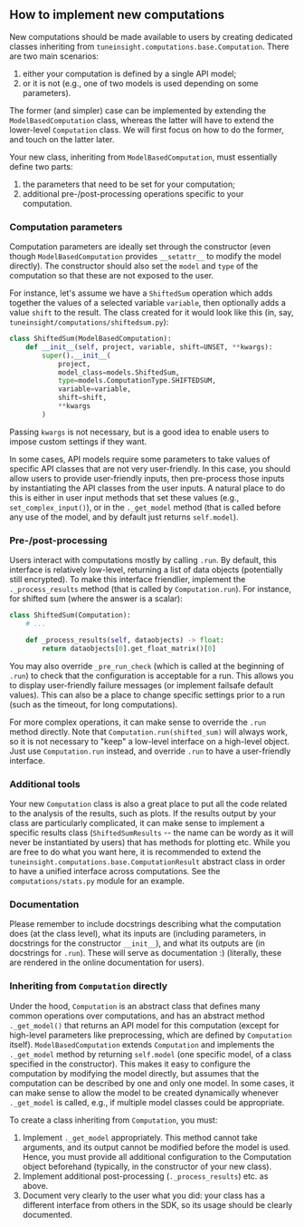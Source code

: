 ## How to implement new computations

New computations should be made available to users by creating dedicated classes inheriting from `tuneinsight.computations.base.Computation`. There are two main scenarios:

1. either your computation is defined by a single API model;
2. or it is not (e.g., one of two models is used depending on some parameters).

The former (and simpler) case can be implemented by extending the `ModelBasedComputation` class, whereas the latter will have to extend the lower-level `Computation` class. We will first focus on how to do the former, and touch on the latter later.

Your new class, inheriting from `ModelBasedComputation`, must essentially define two parts:

1. the parameters that need to be set for your computation;
2. additional pre-/post-processing operations specific to your computation.

### Computation parameters

Computation parameters are ideally set through the constructor (even though `ModelBasedComputation` provides `__setattr__` to modify the model directly). The constructor should also set the `model` and `type` of the computation so that these are not exposed to the user.

For instance, let's assume we have a `ShiftedSum` operation which adds together the values of a selected variable `variable`, then optionally adds a value `shift` to the result. The class created for it would look like this (in, say, `tuneinsight/computations/shiftedsum.py`):

```python
class ShiftedSum(ModelBasedComputation):
    def __init__(self, project, variable, shift=UNSET, **kwargs):
        super().__init__(
            project,
            model_class=models.ShiftedSum,
            type=models.ComputationType.SHIFTEDSUM,
            variable=variable,
            shift=shift,
            **kwargs
        )
```

Passing `kwargs` is not necessary, but is a good idea to enable users to impose custom settings if they want.

In some cases, API models require some parameters to take values of specific API classes that are not very user-friendly. In this case, you should allow users to provide user-friendly inputs, then pre-process those inputs by instantiating the API classes from the user inputs. A natural place to do this is either in user input methods that set these values (e.g., `set_complex_input()`), or in the `._get_model` method (that is called before any use of the model, and by default just returns `self.model`).

### Pre-/post-processing

Users interact with computations mostly by calling `.run`. By default, this interface is relatively low-level, returning a list of data objects (potentially still encrypted). To make this interface friendlier, implement the `._process_results` method (that is called by `Computation.run`). For instance, for shifted sum (where the answer is a scalar):

```python
class ShiftedSum(Computation):
    # ...

    def _process_results(self, dataobjects) -> float:
        return dataobjects[0].get_float_matrix()[0]
```

You may also override `_pre_run_check` (which is called at the beginning of `.run`) to check that the configuration is acceptable for a run. This allows you to display user-friendly failure messages (or implement failsafe default values). This can also be a place to change specific settings prior to a run (such as the timeout, for long computations).

For more complex operations, it can make sense to override the `.run` method directly. Note that `Computation.run(shifted_sum)` will always work, so it is not necessary to "keep" a low-level interface on a high-level object. Just use `Computation.run` instead, and override `.run` to have a user-friendly interface.

### Additional tools

Your new `Computation` class is also a great place to put all the code related to the analysis of the results, such as plots. If the results output by your class are particularly complicated, it can make sense to implement a specific results class (`ShiftedSumResults` -- the name can be wordy as it will never be instantiated by users) that has methods for plotting etc. While you are free to do what you want here, it is recommended to extend the `tuneinsight.computations.base.ComputationResult` abstract class in order to have a unified interface across computations. See the `computations/stats.py` module for an example.

### Documentation

Please remember to include docstrings describing what the computation does (at the class level), what its inputs are (including parameters, in docstrings for the constructor `__init__`), and what its outputs are (in docstrings for `.run`). These will serve as documentation :) (literally, these are rendered in the online documentation for users).

### Inheriting from `Computation` directly

Under the hood, `Computation` is an abstract class that defines many common operations over computations, and has an abstract method `._get_model()` that returns an API model for this computation (except for high-level parameters like preprocessing, which are defined by `Computation` itself). `ModelBasedComputation` extends `Computation` and implements the `._get_model` method by returning `self.model` (one specific model, of a class specified in the constructor). This makes it easy to configure the computation by modifying the model directly, but assumes that the computation can be described by one and only one model. In some cases, it can make sense to allow the model to be created dynamically whenever `._get_model` is called, e.g., if multiple model classes could be appropriate.

To create a class inheriting from `Computation`, you must:

1. Implement `._get_model` appropriately. This method cannot take arguments, and its output cannot be modified before the model is used. Hence, you must provide all additional configuration to the Computation object beforehand (typically, in the constructor of your new class).
2. Implement additional post-processing (`._process_results`) etc. as above.
3. Document very clearly to the user what you did: your class has a different interface from others in the SDK, so its usage should be clearly documented.
